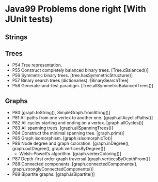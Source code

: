 # Java99 Problems done right [With JUnit tests)

## Strings

## Trees

* P54 Tree representation.
* P55 Construct completely balanced binary trees. [Tree.cBalanced()]
* P56 Symmetric binary trees. [tree.hasSymmetricStructure()]
* P57 Binary search trees (dictionaries). [BinarySearchTree]
* P58 Generate-and-test paradigm. [Tree.allSymmetricBalancedTrees()]

## Graphs

* P80 [graph.toString(), SimpleGraph.fromString()]
* P81 All paths from one vertex to another one. [graph.allAcyclicPaths()]
* P82 All cycles starting and ending on a vertex. [graph.allCycles()]
* P83 All spanning trees. [graph.allSpanningTrees()]
* P84 Construct the minimal spanning tree. [graph.prim()]
* P85 Graph isomorphism. [graph.isIsomorphicTo()]
* P86 Node degree and graph coloration. [graph.inDegree(), graph.outDegree(), graph.verticesByDegree()]
  - Welsh-Powell's algorithm. [graph.vertexColoring()]
* P87 Depth-first order graph traversal [graph.verticesByDepthFrom()]
* P88 Connected components. [graph.connectedComponents(), graph.stronglyConnectedComponents()]
* P89 Bipartite graphs. [graph.isBipartite()]